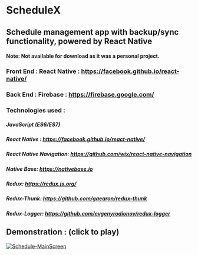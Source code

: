 # ScheduleX
## Schedule management app with backup/sync functionality, powered by React Native

#### Note: Not available for download as it was a personal project.

### Front End : React Native : https://facebook.github.io/react-native/
### Back End : Firebase : https://firebase.google.com/

### Technologies used : 

##### JavaScript (ES6/ES7)
##### React Native : https://facebook.github.io/react-native/
##### React Native Navigation: https://github.com/wix/react-native-navigation
##### Native Base: https://nativebase.io
##### Redux: https://redux.js.org/
##### Redux-Thunk: https://github.com/gaearon/redux-thunk
##### Redux-Logger: https://github.com/evgenyrodionov/redux-logger

## Demonstration : (click to play)

[![Schedule-MainScreen](https://media.giphy.com/media/5qFh3W6dUefqJo3yyf/giphy.gif)](https://vimeo.com/268391543 "Schedule-MainScreen")
